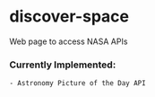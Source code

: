 # discover-space
Web page to access NASA APIs

### Currently Implemented:
    - Astronomy Picture of the Day API
